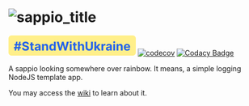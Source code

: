 # ![sappio_title](https://user-images.githubusercontent.com/13961685/198166716-c03d22bd-220e-42d4-a036-95fa9e21407f.png)

[![StandWithUkraine](https://raw.githubusercontent.com/vshymanskyy/StandWithUkraine/main/badges/StandWithUkraine.svg)](https://github.com/vshymanskyy/StandWithUkraine/blob/main/docs/README.md)
[![codecov](https://codecov.io/gh/trouchet/sappio/branch/main/graph/badge.svg?token=9UP6CDA1WC)](https://codecov.io/gh/trouchet/sappio)
[![Codacy Badge](https://app.codacy.com/project/badge/Grade/d95460fdcdba4269b71053f4435a657b)](https://www.codacy.com/gh/trouchet/sappio/dashboard?utm_source=github.com&utm_medium=referral&utm_content=trouchet/sappio&utm_campaign=Badge_Grade)

A sappio looking somewhere over rainbow. It means, a simple logging NodeJS template app.

You may access the [wiki](https://github.com/web-needle/sappio/wiki/How-to-sappio) to learn about it.
